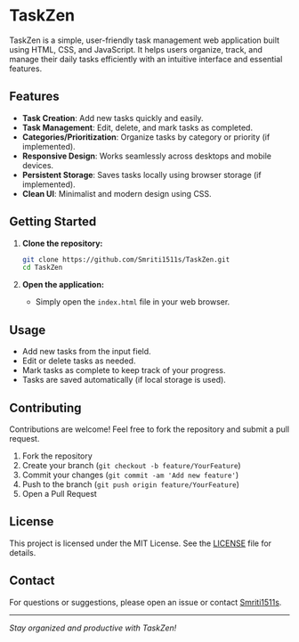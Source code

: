 # TaskZen

TaskZen is a simple, user-friendly task management web application built using HTML, CSS, and JavaScript. It helps users organize, track, and manage their daily tasks efficiently with an intuitive interface and essential features.

## Features

- **Task Creation**: Add new tasks quickly and easily.
- **Task Management**: Edit, delete, and mark tasks as completed.
- **Categories/Prioritization**: Organize tasks by category or priority (if implemented).
- **Responsive Design**: Works seamlessly across desktops and mobile devices.
- **Persistent Storage**: Saves tasks locally using browser storage (if implemented).
- **Clean UI**: Minimalist and modern design using CSS.

## Getting Started

1. **Clone the repository:**
   ```bash
   git clone https://github.com/Smriti1511s/TaskZen.git
   cd TaskZen
   ```

2. **Open the application:**
   - Simply open the `index.html` file in your web browser.

## Usage

- Add new tasks from the input field.
- Edit or delete tasks as needed.
- Mark tasks as complete to keep track of your progress.
- Tasks are saved automatically (if local storage is used).

## Contributing

Contributions are welcome! Feel free to fork the repository and submit a pull request.

1. Fork the repository
2. Create your branch (`git checkout -b feature/YourFeature`)
3. Commit your changes (`git commit -am 'Add new feature'`)
4. Push to the branch (`git push origin feature/YourFeature`)
5. Open a Pull Request

## License

This project is licensed under the MIT License. See the [LICENSE](LICENSE) file for details.

## Contact

For questions or suggestions, please open an issue or contact [Smriti1511s](https://github.com/Smriti1511s).

---

*Stay organized and productive with TaskZen!*
